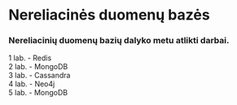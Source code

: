 # Nereliacinės duomenų bazės
### Nereliacinių duomenų bazių dalyko metu atlikti darbai. <br>
1 lab. - Redis <br>
2 lab. - MongoDB <br>
3 lab. - Cassandra <br>
4 lab. - Neo4j <br>
5 lab. - MongoDB <br>
